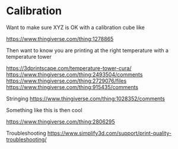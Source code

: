 # Calibration

Want to make sure XYZ is OK with a calibration cube like

https://www.thingiverse.com/thing:1278865

Then want to know you are printing at the right temperature with a temperature tower

https://3dprintscape.com/temperature-tower-cura/
https://www.thingiverse.com/thing:2493504/comments
https://www.thingiverse.com/thing:2729076/files
https://www.thingiverse.com/thing:915435/comments

Stringing
https://www.thingiverse.com/thing:1028352/comments



Something like this is then cool

https://www.thingiverse.com/thing:2806295

Troubleshooting
https://www.simplify3d.com/support/print-quality-troubleshooting/
















